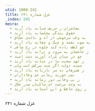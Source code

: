```yaml
---
utid: 1000-241
title: غزل شماره ۲۴۱
_index: 241
mesra:
  - معاشران ز حریف شبانه یاد آرید
  - حقوق بندگی مخلصانه یاد آرید
  - به وقت سرخوشی از آه و ناله‌ی عشّاق
  - به صوت نغمه و چنگ و چغانه یاد آرید
  - چو لطف باده کند جلوه در رخ ساقی
  - ز عاشقان به سرود و ترانه یاد آرید
  - چو در میان مُراد آورید دست امید
  - ز عهد صحبت ما در میانه یاد آرید
  - سمند دولت اگر چند سرکش است ولی
  - ز همرهان به سر تازیانه یاد آرید
  - نمی خورید زمانی غم وفاداران
  - ز بی وفایی دور زمانه یاد آرید
  - به وجه مرحمت ای ساکنان صدر جلال
  - ز روی حافظ و این آستانه یاد آرید
---
```

غزل شماره ۲۴۱
